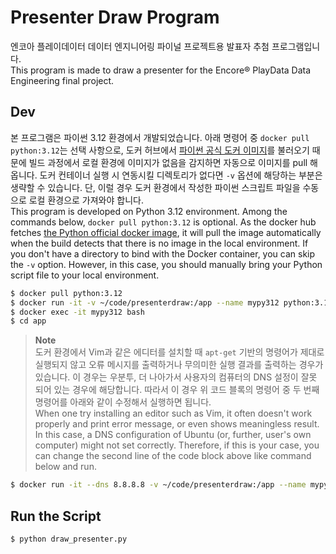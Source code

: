 # Presenter Draw Program
엔코아 플레이데이터 데이터 엔지니어링 파이널 프로젝트용 발표자 추첨 프로그램입니다.  
This program is made to draw a presenter for the Encore® PlayData Data Engineering final project.

## Dev
본 프로그램은 파이썬 3.12 환경에서 개발되었습니다. 아래 명령어 중 `docker pull python:3.12`는 선택 사항으로, 도커 허브에서 [파이썬 공식 도커 이미지](https://hub.docker.com/_/python)를 불러오기 때문에 빌드 과정에서 로컬 환경에 이미지가 없음을 감지하면 자동으로 이미지를 pull 해옵니다. 도커 컨테이너 실행 시 연동시킬 디렉토리가 없다면 `-v` 옵션에 해당하는 부분은 생략할 수 있습니다. 단, 이럴 경우 도커 환경에서 작성한 파이썬 스크립트 파일을 수동으로 로컬 환경으로 가져와야 합니다.    
This program is developed on Python 3.12 environment. Among the commands below, `docker pull python:3.12` is optional. As the docker hub fetches [the Python official docker image](https://hub.docker.com/_/python), it will pull the image automatically when the build detects that there is no image in the local environment. If you don't have a directory to bind with the Docker container, you can skip the `-v` option. However, in this case, you should manually bring your Python script file to your local environment.  
```Bash
$ docker pull python:3.12
$ docker run -it -v ~/code/presenterdraw:/app --name mypy312 python:3.12
$ docker exec -it mypy312 bash
$ cd app
```  
> **Note**  
도커 환경에서 Vim과 같은 에디터를 설치할 때 `apt-get` 기반의 명령어가 제대로 실행되지 않고 오류 메시지를 출력하거나 무의미한 실행 결과를 출력하는 경우가 있습니다. 이 경우는 우분투, 더 나아가서 사용자의 컴퓨터의 DNS 설정이 잘못 되어 있는 경우에 해당합니다. 따라서 이 경우 위 코드 블록의 명령어 중 두 번째 명령어를 아래와 같이 수정해서 실행하면 됩니다.  
When one try installing an editor such as Vim, it often doesn't work properly and print error message, or even shows meaningless result. In this case, a DNS configuration of Ubuntu (or, further, user's own computer) might not set correctly. Therefore, if this is your case, you can change the second line of the code block above like command below and run.  
```Bash
$ docker run -it --dns 8.8.8.8 -v ~/code/presenterdraw:/app --name mypy312 python:3.12
```
## Run the Script
```Bash
$ python draw_presenter.py
```
